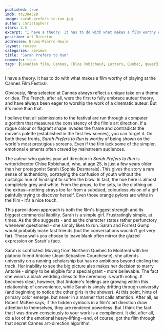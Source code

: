 ```yaml
---
published: true
imdb: tt2384328
image: sarah-prefers-to-run.jpg
author: christopherr
stars: 3.5
excerpt: "I have a theory. It has to do with what makes a film worthy of playing at the Cannes Film Festival."
position: Art Director
addressee: Bruno-Pierre Houle
layout: review
categories: reviews
title: "Sarah Prefers to Run"
comments: true
tags: [Canadian film, Cannes, Chloe Robichaud, Letters, Quebec, queer]
---
```

I have a theory. It has to do with what makes a film worthy of playing at the Cannes Film Festival.

Obviously, films selected at Cannes always reflect a unique take on a theme or idea. The French, after all, were the first to fully embrace auteur theory, and have always been eager to worship the work of a cinematic auteur. But it's more than that.  

I believe that all submissions to the festival are run through a computer algorithm that measures the consistency of the film's art direction. If a rogue colour or flagrant shape invades the frame and contradicts the movie's palette (established in the first few scenes), you can forget it. On both these fronts, _Sarah Prefers to Run_ is worthy of being shown on the world's most prestigious screens. Even if the film lack some of the simpler, emotional elements often craved by mainstream audiences.

The auteur who guides your art direction in _Sarah Prefers to Run_ is writer/director Chloe Robichaud, who, at age 25, is just a few years older than her protagonist Sarah (Sophie Desmarais). This gives the story a rare sense of authenticity, portraying the confusion of youth without the nostalgic hue of hindsight to soften the blow. In fact, the hue here is almost completely grey and white. From the props, to the sets, to the clothing on the extras--nothing strays too far from a subdued, colourless vision of a girl painfully trying to discover herself. Even those orange pylons are white in the film - it's a nice touch.

This pared-down approach is both the film's biggest strength and its biggest commercial liability. Sarah is a simple girl. Frustratingly simple, at times. As the title suggests - and as the character states rather perfunctory whenever questioned - she simply likes to run. Sarah and Forrest Gump would probably make fast friends (but the conversations wouldn't get very far). Those walls you choose to leave blank often mirror the glazed expression on Sarah's face.

Sarah is conflicted. Moving from Northern Quebec to Montreal with her platonic friend Antoine (Jean-Sebastien Courchesne), she attends university on a running scholarship but has no ambitions beyond circling the track. Her inability to see the big picture also makes her decision to marry Antonie - simply to be eligible for a special grant - more believable.  The fact she wears a black wedding dress to the ceremony is worth noting. It becomes clear, however, that Antoine's feelings are growing within this relationship of convenience, while Sarah is simply drifting through university (and beginning to notice the other girls in the shower). At this point, hints of primary color emerge, but never in a manner that calls attention. After all, as Robert McKee says, if the hidden symbols in a film's art direction draw attention to themselves, they are rendered powerless. But I think the fact that I was drawn consciously to your work is a compliment. It did, after all, do a lot of the emotional heavy-lifting--and, of course, got the film through that secret Cannes art-direction algorithm.
